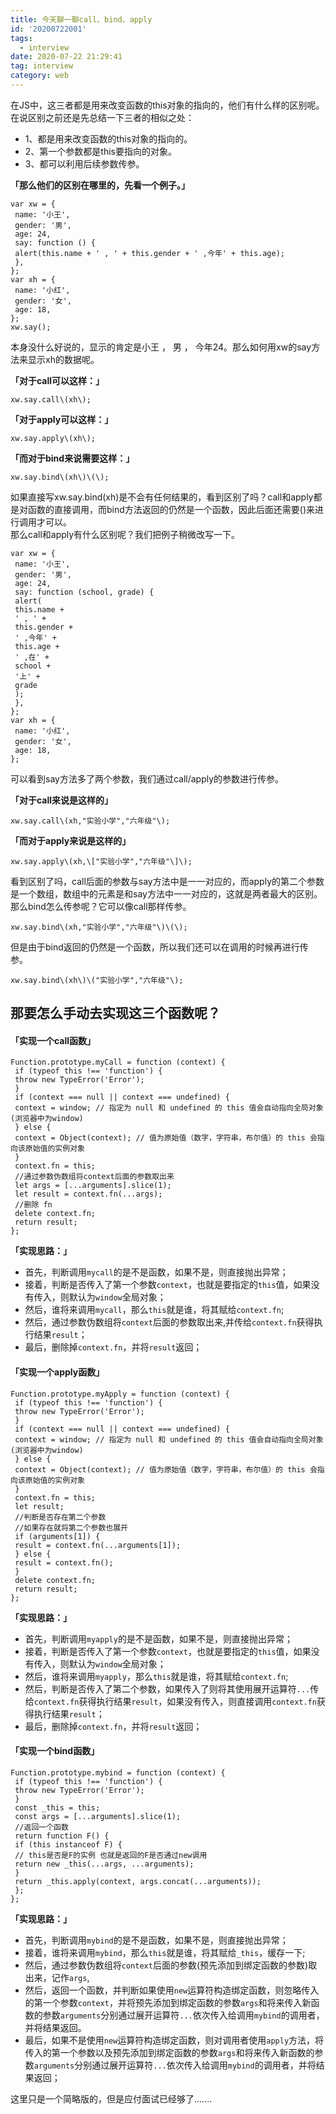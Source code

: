 ```yaml
---
title: 今天聊一聊call、bind、apply
id: '20200722001'
tags:
  - interview
date: 2020-07-22 21:29:41
tag: interview
category: web
---
```


在JS中，这三者都是用来改变函数的this对象的指向的，他们有什么样的区别呢。  
在说区别之前还是先总结一下三者的相似之处：

* 1、都是用来改变函数的this对象的指向的。
* 2、第一个参数都是this要指向的对象。
* 3、都可以利用后续参数传参。

**「那么他们的区别在哪里的，先看一个例子。」**

```
var xw = {
 name: '小王',
 gender: '男',
 age: 24,
 say: function () {
 alert(this.name + ' , ' + this.gender + ' ,今年' + this.age);
 },
};
var xh = {
 name: '小红',
 gender: '女',
 age: 18,
};
xw.say();
``` 

本身没什么好说的，显示的肯定是小王 ， 男 ， 今年24。那么如何用xw的say方法来显示xh的数据呢。

**「对于call可以这样：」**

`xw.say.call\(xh\);` 

**「对于apply可以这样：」**

`xw.say.apply\(xh\);` 

**「而对于bind来说需要这样：」**

`xw.say.bind\(xh\)\(\);` 

如果直接写xw.say.bind\(xh\)是不会有任何结果的，看到区别了吗？call和apply都是对函数的直接调用，而bind方法返回的仍然是一个函数，因此后面还需要\(\)来进行调用才可以。  
那么call和apply有什么区别呢？我们把例子稍微改写一下。

```
var xw = {
 name: '小王',
 gender: '男',
 age: 24,
 say: function (school, grade) {
 alert(
 this.name +
 ' , ' +
 this.gender +
 ' ,今年' +
 this.age +
 ' ,在' +
 school +
 '上' +
 grade
 );
 },
};
var xh = {
 name: '小红',
 gender: '女',
 age: 18,
};
``` 

可以看到say方法多了两个参数，我们通过call/apply的参数进行传参。

**「对于call来说是这样的」**

`xw.say.call\(xh,"实验小学","六年级"\);` 

**「而对于apply来说是这样的」**

`xw.say.apply\(xh,\["实验小学","六年级"\]\);` 

看到区别了吗，call后面的参数与say方法中是一一对应的，而apply的第二个参数是一个数组，数组中的元素是和say方法中一一对应的，这就是两者最大的区别。  
那么bind怎么传参呢？它可以像call那样传参。

`xw.say.bind\(xh,"实验小学","六年级"\)\(\);` 

但是由于bind返回的仍然是一个函数，所以我们还可以在调用的时候再进行传参。

`xw.say.bind\(xh\)\("实验小学","六年级"\);` 

## 那要怎么手动去实现这三个函数呢？

#### **「实现一个call函数」**

```
Function.prototype.myCall = function (context) {
 if (typeof this !== 'function') {
 throw new TypeError('Error');
 }
 if (context === null || context === undefined) {
 context = window; // 指定为 null 和 undefined 的 this 值会自动指向全局对象(浏览器中为window)
 } else {
 context = Object(context); // 值为原始值（数字，字符串，布尔值）的 this 会指向该原始值的实例对象
 }
 context.fn = this;
 //通过参数伪数组将context后面的参数取出来
 let args = [...arguments].slice(1);
 let result = context.fn(...args);
 //删除 fn
 delete context.fn;
 return result;
}; 
```
**「实现思路：」**

* 首先，判断调用`mycall`的是不是函数，如果不是，则直接抛出异常；
* 接着，判断是否传入了第一个参数`context`，也就是要指定的`this`值，如果没有传入，则默认为`window`全局对象；
* 然后，谁将来调用`mycall`，那么`this`就是谁，将其赋给`context.fn`;
* 然后，通过参数伪数组将`context`后面的参数取出来,并传给`context.fn`获得执行结果`result`；
* 最后，删除掉`context.fn`，并将`result`返回；

#### **「实现一个apply函数」**

```
Function.prototype.myApply = function (context) {
 if (typeof this !== 'function') {
 throw new TypeError('Error');
 }
 if (context === null || context === undefined) {
 context = window; // 指定为 null 和 undefined 的 this 值会自动指向全局对象(浏览器中为window)
 } else {
 context = Object(context); // 值为原始值（数字，字符串，布尔值）的 this 会指向该原始值的实例对象
 }
 context.fn = this;
 let result;
 //判断是否存在第二个参数
 //如果存在就将第二个参数也展开
 if (arguments[1]) {
 result = context.fn(...arguments[1]);
 } else {
 result = context.fn();
 }
 delete context.fn;
 return result;
};
``` 

**「实现思路：」**

* 首先，判断调用`myapply`的是不是函数，如果不是，则直接抛出异常；
* 接着，判断是否传入了第一个参数`context`，也就是要指定的`this`值，如果没有传入，则默认为`window`全局对象；
* 然后，谁将来调用`myapply`，那么`this`就是谁，将其赋给`context.fn`;
* 然后，判断是否传入了第二个参数，如果传入了则将其使用展开运算符`...`传给`context.fn`获得执行结果`result`，如果没有传入，则直接调用`context.fn`获得执行结果`result`；
* 最后，删除掉`context.fn`，并将`result`返回；

#### **「实现一个bind函数」**

```
Function.prototype.mybind = function (context) {
 if (typeof this !== 'function') {
 throw new TypeError('Error');
 }
 const _this = this;
 const args = [...arguments].slice(1);
 //返回一个函数
 return function F() {
 if (this instanceof F) {
 // this是否是F的实例 也就是返回的F是否通过new调用
 return new _this(...args, ...arguments);
 }
 return _this.apply(context, args.concat(...arguments));
 };
}; 
```
**「实现思路：」**

* 首先，判断调用`mybind`的是不是函数，如果不是，则直接抛出异常；
* 接着，谁将来调用`mybind`，那么`this`就是谁，将其赋给`_this`，缓存一下;
* 然后，通过参数伪数组将`context`后面的参数\(预先添加到绑定函数的参数\)取出来，记作`args`,
* 然后，返回一个函数，并判断如果使用`new`运算符构造绑定函数，则忽略传入的第一个参数`context`，并将预先添加到绑定函数的参数`args`和将来传入新函数的参数`arguments`分别通过展开运算符`...`依次传入给调用`mybind`的调用者，并将结果返回。
* 最后，如果不是使用`new`运算符构造绑定函数，则对调用者使用`apply`方法，将传入的第一个参数以及预先添加到绑定函数的参数`args`和将来传入新函数的参数`arguments`分别通过展开运算符`...`依次传入给调用`mybind`的调用者，并将结果返回；

这里只是一个简略版的，但是应付面试已经够了.......
